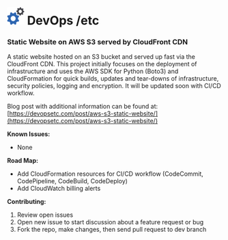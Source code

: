 <h1> <img src="build/image/gear_logo.png"> DevOps /etc</h1>

### Static Website on AWS S3 served by CloudFront CDN

A static website hosted on an S3 bucket and served up fast via the CloudFront CDN. This project initially focuses on the deployment of infrastructure and uses the AWS SDK for Python (Boto3) and CloudFormation for quick builds, updates and tear-downs of infrastructure, security policies, logging and encryption. It will be updated soon with CI/CD workflow.

Blog post with additional information can be found at:  [https://devopsetc.com/post/aws-s3-static-website/](https://devopsetc.com/post/aws-s3-static-website/)

**Known Issues:**
- None

**Road Map:**
- Add CloudFormation resources for CI/CD workflow (CodeCommit, CodePipeline, CodeBuild, CodeDeploy)
- Add CloudWatch billing alerts

**Contributing:**
1. Review open issues
2. Open new issue to start discussion about a feature request or bug
3. Fork the repo, make changes, then send pull request to dev branch
